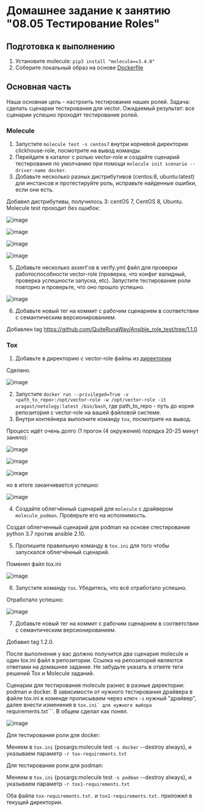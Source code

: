 # Домашнее задание к занятию "08.05 Тестирование Roles"

## Подготовка к выполнению
1. Установите molecule: `pip3 install "molecule==3.4.0"`
2. Соберите локальный образ на основе [Dockerfile](./Dockerfile)

## Основная часть

Наша основная цель - настроить тестирование наших ролей. Задача: сделать сценарии тестирования для vector. Ожидаемый результат: все сценарии успешно проходят тестирование ролей.

### Molecule

1. Запустите  `molecule test -s centos7` внутри корневой директории clickhouse-role, посмотрите на вывод команды.
2. Перейдите в каталог с ролью vector-role и создайте сценарий тестирования по умолчанию при помощи `molecule init scenario --driver-name docker`.
3. Добавьте несколько разных дистрибутивов (centos:8, ubuntu:latest) для инстансов и протестируйте роль, исправьте найденные ошибки, если они есть.

Добавил дистрибутивы, получилось 3: centOS 7, CentOS 8, Ubuntu. Molecule test проходит без ошибок:

![image](https://user-images.githubusercontent.com/92969676/173748354-87aea3e4-296b-49b8-95ec-85b5d38c7733.png)

![image](https://user-images.githubusercontent.com/92969676/173748450-48a3c65e-6e96-442a-8867-983258a551f4.png)

![image](https://user-images.githubusercontent.com/92969676/173748635-6a800324-8e7e-45cf-a220-9327115fb238.png)

![image](https://user-images.githubusercontent.com/92969676/173747542-5afe8506-181f-47fc-b768-6d56af7e6769.png)

5. Добавьте несколько assert'ов в verify.yml файл для  проверки работоспособности vector-role (проверка, что конфиг валидный, проверка успешности запуска, etc). Запустите тестирование роли повторно и проверьте, что оно прошло успешно.

![image](https://user-images.githubusercontent.com/92969676/173856318-16ee0e77-a0db-430e-975f-ae8bff49f9a7.png)

6. Добавьте новый тег на коммит с рабочим сценарием в соответствии с семантическим версионированием.

Добавлен tag https://github.com/QuiteRunaWay/Ansible_role_test/tree/1.1.0

### Tox

1. Добавьте в директорию с vector-role файлы из [директории](./example)

Сделано.

![image](https://user-images.githubusercontent.com/92969676/173859197-b69f9a5e-96cf-4789-ab54-808b661df255.png)

2. Запустите `docker run --privileged=True -v <path_to_repo>:/opt/vector-role -w /opt/vector-role -it aragast/netology:latest /bin/bash`, где path_to_repo - путь до корня репозитория с vector-role на вашей файловой системе.
3. Внутри контейнера выполните команду `tox`, посмотрите на вывод.

Процесс идёт очень долго (1 прогон (4 окружения) порядка 20-25 минут заняло):

![image](https://user-images.githubusercontent.com/92969676/173884479-03c9aae7-1a1f-491f-b3cd-d076cbcb1ee7.png)

![image](https://user-images.githubusercontent.com/92969676/173884794-3f4f8f67-324f-4e7a-b472-5b95de51532a.png)

![image](https://user-images.githubusercontent.com/92969676/173885536-4a726ec8-8d30-4f5d-96d4-bf058495c6b1.png)

но в итоге заканчивается успешно:

![image](https://user-images.githubusercontent.com/92969676/173886655-d0ae9cb5-5d3b-49aa-819b-2094d6602ce1.png)

4. Создайте облегчённый сценарий для `molecule` с драйвером `molecule_podman`. Проверьте его на исполнимость.

Создал облегченный сценарий для podman на основе стестирования python 3.7 против ansible 2.10.

5. Пропишите правильную команду в `tox.ini` для того чтобы запускался облегчённый сценарий.

Поменял файл tox.ini

![image](https://user-images.githubusercontent.com/92969676/174055407-fdfa4b39-1b83-4f80-a99d-1ac9bb9d6ccb.png)

6. Запустите команду `tox`. Убедитесь, что всё отработало успешно.

Отработало успешно:

![image](https://user-images.githubusercontent.com/92969676/174055287-13272dde-b078-4a55-b745-b2bfa4d94c71.png)


7. Добавьте новый тег на коммит с рабочим сценарием в соответствии с семантическим версионированием.

Добавил tag 1.2.0.

После выполнения у вас должно получится два сценария molecule и один tox.ini файл в репозитории. Ссылка на репозиторий являются ответами на домашнее задание. Не забудьте указать в ответе теги решений Tox и Molecule заданий.

Сценарии для тестирования molecule разнес в разные директории: podman и docker. В зависимости от нужного тестирования драйвера в файле tox.ini в коменде прописываем через ключ ```-s``` нужный "драйвер", далее внести изменения в ```tox.ini` для нужного выбора ```requirements.txt```. В общем сделал как понял.

![image](https://user-images.githubusercontent.com/92969676/174059505-14990c14-eb49-42ce-8540-b32bb4c3f791.png)

Для тестирования роли для docker:

Меняем в ```tox.ini``` {posargs:molecule test ```-s docker``` --destroy always}, и указываем параметр ```-r tox-requirements.txt```

Для тестирования роли для podman:

Меняем в ```tox.ini``` {posargs:molecule test ```-s podman``` --destroy always}, и указываем параметр ```-r tox1-requirements.txt```

Оба файла ```tox-requirements.txt.``` и ```tox1-requirements.txt.``` приложил в текущей директории.




